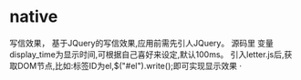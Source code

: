 # native
写信效果，
基于JQuery的写信效果,应用前需先引人JQuery。
源码里 变量display_time为显示时间,可根据自己喜好来设定,默认100ms。
引入letter.js后,获取DOM节点,比如:标签ID为el,$("#el").write();即可实现显示效果
·
